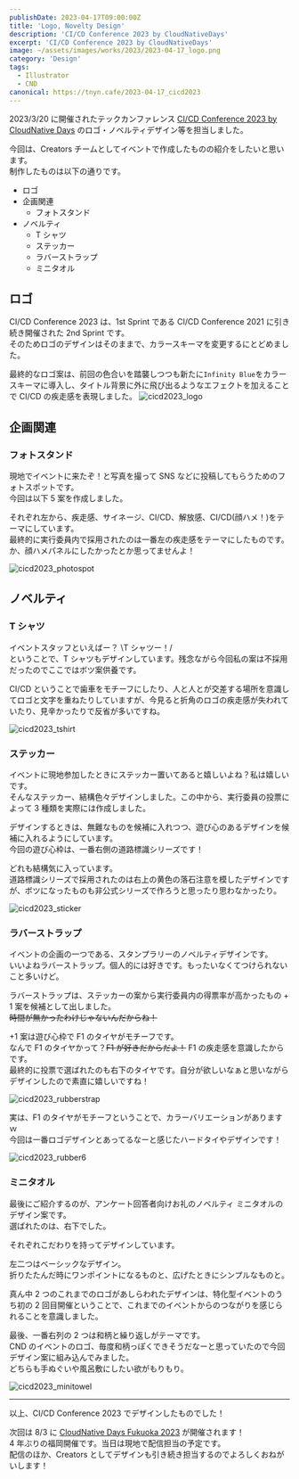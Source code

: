 ```yaml
---
publishDate: 2023-04-17T09:00:00Z
title: 'Logo, Novelty Design'
description: 'CI/CD Conference 2023 by CloudNativeDays'
excerpt: 'CI/CD Conference 2023 by CloudNativeDays'
image: ~/assets/images/works/2023/2023-04-17_logo.png
category: 'Design'
tags:
  - Illustrator
  - CND
canonical: https://tnyn.cafe/2023-04-17_cicd2023
---
```


2023/3/20 に開催されたテックカンファレンス [CI/CD Conference 2023 by CloudNative Days](https://event.cloudnativedays.jp/cicd2023) のロゴ・ノベルティデザイン等を担当しました。

今回は、Creators チームとしてイベントで作成したものの紹介をしたいと思います。  
制作したものは以下の通りです。

- ロゴ
- 企画関連
  - フォトスタンド
- ノベルティ
  - T シャツ
  - ステッカー
  - ラバーストラップ
  - ミニタオル

## ロゴ

CI/CD Conference 2023 は、1st Sprint である CI/CD Conference 2021 に引き続き開催された 2nd Sprint です。  
そのためロゴのデザインはそのままで、カラースキーマを変更するにとどめました。

最終的なロゴ案は、前回の色合いを踏襲しつつも新たに`Infinity Blue`をカラースキーマに導入し、タイトル背景に外に飛び出るようなエフェクトを加えることで CI/CD の疾走感を表現しました。
![cicd2023_logo](/images/works/2023-04-17/2023-04-17_logo.png)

## 企画関連

### フォトスタンド

現地でイベントに来たぞ！と写真を撮って SNS などに投稿してもらうためのフォトスポットです。  
今回は以下 5 案を作成しました。

それぞれ左から、疾走感、サイネージ、CI/CD、解放感、CI/CD(顔ハメ！)をテーマにしています。  
最終的に実行委員内で採用されたのは一番左の疾走感をテーマにしたものです。  
か、顔ハメパネルにしたかったとか思ってませんよ！

![cicd2023_photospot](/images/works/2023-04-17/2023-04-17_photostand.png)

## ノベルティ

### T シャツ

イベントスタッフといえばー？ \T シャツー！/  
ということで、T シャツもデザインしています。残念ながら今回私の案は不採用だったのでここではボツ案供養です。

CI/CD ということで歯車をモチーフにしたり、人と人とが交差する場所を意識してロゴと文字を重ねたりしていますが、今見ると折角のロゴの疾走感が失われていたり、見辛かったりで反省が多いですね。

![cicd2023_tshirt](/images/works/2023-04-17/2023-04-17_tshirt.png)

### ステッカー

イベントに現地参加したときにステッカー置いてあると嬉しいよね？私は嬉しいです。  
そんなステッカー、結構色々デザインしました。この中から、実行委員の投票によって 3 種類を実際には作成しました。

デザインするときは、無難なものを候補に入れつつ、遊び心のあるデザインを候補に入れるようにしています。  
今回の遊び心枠は、一番右側の道路標識シリーズです！

どれも結構気に入っています。  
道路標識シリーズで採用されたのは右上の黄色の落石注意を模したデザインですが、ボツになったものも非公式シリーズで作ろうと思ったり思わなかったり。

![cicd2023_sticker](/images/works/2023-04-17/2023-04-17_sticker.png)

### ラバーストラップ

イベントの企画の一つである、スタンプラリーのノベルティデザインです。  
いいよねラバーストラップ。個人的には好きです。もったいなくてつけられないこと多いけど。

ラバーストラップは、ステッカーの案から実行委員内の得票率が高かったもの + 1 案を候補として出しました。  
~~時間が無かったわけじゃないんだからね！~~

+1 案は遊び心枠で F1 のタイヤがモチーフです。  
なんで F1 のタイヤかって？~~F1 が好きだからだよ！~~ F1 の疾走感を意識したからです。  
最終的に投票で選ばれたのも右下のタイヤです。自分が欲しいなぁと思いながらデザインしたので素直に嬉しいですね！

![cicd2023_rubberstrap](/images/works/2023-04-17/2023-04-17_rubberstrap.png)

実は、F1 のタイヤがモチーフということで、カラーバリエーションがありますｗ  
今回は一番ロゴデザインとあってるなーと感じたハードタイやデザインです！

![cicd2023_rubber6](/images/works/2023-04-17/2023-04-17_rubber6.png)

### ミニタオル

最後にご紹介するのが、アンケート回答者向けお礼のノベルティ ミニタオルのデザイン案です。  
選ばれたのは、右下でした。

それぞれこだわりを持ってデザインしています。

左二つはベーシックなデザイン。  
折りたたんだ時にワンポイントになるものと、広げたときにシンプルなものと。

真ん中 2 つのこれまでのロゴがあしらわれたデザインは、特化型イベントのうち初の 2 回目開催ということで、これまでのイベントからのつながりを感じられることを意識しました。

最後、一番右列の 2 つは和柄と繰り返しがテーマです。  
CND のイベントのロゴ、毎度和柄っぽくできそうだなーと思っていたので今回デザイン案に組み込んでみました。  
どちらも手ぬぐいや風呂敷にしたい欲がもりもり。

![cicd2023_minitowel](/images/works/2023-04-17/2023-04-17_minitowel.png)

---

以上、CI/CD Conference 2023 でデザインしたものでした！

次回は 8/3 に [CloudNative Days Fukuoka 2023](https://event.cloudnativedays.jp/cndf2023) が開催されます！  
4 年ぶりの福岡開催です。当日は現地で配信担当の予定です。  
配信のほか、Creators としてデザインも引き続き担当するのでよろしくおねがいします！
